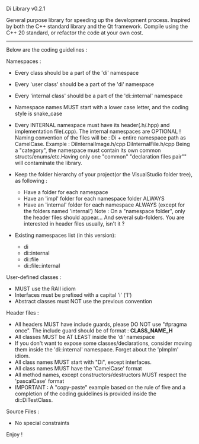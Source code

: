 Di Library v0.2.1

General purpose library for speeding up the development process. Inspired by both the C++ standard library and the Qt framework.
Compile using the C++ 20 standard, or refactor the code at your own cost.

------------------------------------------------------------------------------------------------------------------------------------------------------

Below are the coding guidelines :

Namespaces :

* Every class should be a part of the 'di' namespace
* Every 'user class' should be a part of the 'di' namespace
* Every 'internal class' should be a part of the 'di::internal' namespace
* Namespace names MUST start with a lower case letter, and the coding style is snake_case
* Every INTERNAL namespace must have its header(.h/.hpp) and implementation file(.cpp). The internal namespaces are OPTIONAL !
  Naming convention of the files will be : Di + entire namespace path as CamelCase. Example : DiInternalImage.h/cpp DiInternalFile.h/cpp
  Being a "category", the namespace must contain its own common structs/enums/etc.Having only one "common" "declaration files pair"" will contaminate the library.
* Keep the folder hierarchy of your project(or the VisualStudio folder tree), as following :
  - Have a folder for each namespace
  - Have an 'impl' folder for each namespace folder ALWAYS
  - Have an 'internal' folder for each namespace ALWAYS (except for the folders named 'internal')
  Note : On a "namespace folder", only the header files should appear... And several sub-folders. You are interested in header files usually, isn't it ?

* Existing namespaces list (in this version): 
  - di
  - di::internal
  - di::file
  - di::file::internal

User-defined classes : 

* MUST use the RAII idiom
* Interfaces must be prefixed with a capital 'i' ('I')
* Abstract classes must NOT use the previous convention

Header files :

* All headers MUST have include guards, please DO NOT use "#pragma once". The include guard should be of format : __CLASS_NAME_H__
* All classes MUST be AT LEAST inside the 'di' namespace
* If you don't want to expose some classes/declarations, consider moving them inside the 'di::internal' namespace. Forget about the 'pImplm' idiom.
* All class names MUST start with "Di", except interfaces.
* All class names MUST have the 'CamelCase' format
* All method names, except constructors/destructors MUST respect the 'pascalCase' format
* IMPORTANT : A "copy-paste" example based on the rule of five and a completion of the coding guidelines is provided inside the di::DiTestClass.

Source Files : 

* No special constraints

Enjoy !
